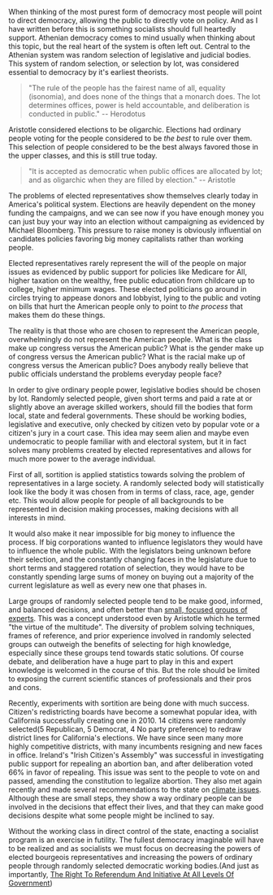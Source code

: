 When thinking of the most purest form of democracy most people will point to direct democracy, allowing the public to directly vote on policy.  And as I have written before this is something socialists should full heartedly support.  Athenian democracy comes to mind usually when thinking about this topic, but the real heart of the system is often left out.  Central to the Athenian system was random selection of legislative and judicial bodies.  This system of random selection, or selection by lot, was considered essential to democracy by it's earliest theorists.  
>"The rule of the people has the fairest name of all, equality (isonomia), and does none of the things that a monarch does. The lot determines offices, power is held accountable, and deliberation is conducted in public."
-- Herodotus

Aristotle considered elections to be oligarchic.  Elections had ordinary people voting for the people considered to be *the best* to rule over them.  This selection of people considered to be the best always favored those in the upper classes, and this is still true today.  
>"It is accepted as democratic when public offices are allocated by lot; and as oligarchic when they are filled by election."
-- Aristotle

The problems of elected representatives show themselves clearly today in America's political system.  Elections are heavily dependent on the money funding the campaigns, and we can see now if you have enough money you can just buy your way into an election without campaigning as evidenced by Michael Bloomberg. This pressure to raise money is obviously influential on candidates policies favoring big money capitalists rather than working people.

Elected representatives rarely represent the will of the people on major issues as evidenced by public support for policies like Medicare for All, higher taxation on the wealthy, free public education from childcare up to college, higher minimum wages.  These elected politicians go around in circles trying to appease donors and lobbyist, lying to the public and voting on bills that hurt the American people only to point to *the process* that makes them do these things.  

The reality is that those who are chosen to represent the American people, overwhelmingly do not represent the American people.  What is the class make up congress versus the American public?  What is the gender make up of congress versus the American public?  What is the racial make up of congress versus the American public?  Does anybody really believe that public officials understand the problems everyday people face?  

In order to give ordinary people power, legislative bodies should be chosen by lot.  Randomly selected people, given short terms and paid a rate at or slightly above an average skilled workers, should fill the bodies that form local, state and federal governments.  These should be working bodies, legislative and executive, only checked by citizen veto by popular vote or a citizen's jury in a court case.  This idea may seem alien and maybe even undemocratic to people familiar with and electoral system, but it in fact solves many problems created by elected representatives and allows for much more power to the average individual.  

First of all, sortition is applied statistics towards solving the problem of representatives in a large society.  A randomly selected body will statistically look like the body it was chosen from in terms of class, race, age, gender etc.  This would allow people for people of all backgrounds to be represented in decision making processes, making decisions with all interests in mind.  

It would also make it near impossible for big money to influence the process.  If big corporations wanted to influence legislators they would have to influence the whole public.  With the legislators being unknown before their selection, and the constantly changing faces in the legislature due to short terms and staggered rotation of selection, they would have to be constantly spending large sums of money on buying out a majority of the current legislature as well as every new one that phases in.  

Large groups of randomly selected people tend to be make good, informed, and balanced decisions, and often better than [small, focused groups of experts](https://www.pnas.org/content/101/46/16385).  This was a concept understood even by Aristotle which he termed "the virtue of the multitude".  The diversity of problem solving techniques, frames of reference, and prior experience involved in randomly selected groups can outweigh the benefits of selecting for high knowledge, especially since these groups tend towards static solutions.  Of course debate, and deliberation have a huge part to play in this and expert knowledge is welcomed in the course of this.  But the role should be limited to exposing the current scientific stances of professionals and their pros and cons.  

Recently, experiments with sortition are being done with much success.  Citizen's redistricting boards have become a somewhat popular idea, with California successfully creating one in 2010.  14 citizens were randomly selected(5 Republican, 5 Democrat, 4 No party preference) to redraw district lines for California's elections.  We have since seen many more highly competitive districts, with many incumbents resigning and new faces in office.  Ireland's "Irish Citizen's Assembly" was successful in investigating public support for repealing an abortion ban, and after deliberation voted 66% in favor of repealing.  This issue was sent to the people to vote on and passed, amending the constitution to legalize abortion.  They also met again recently and made several recommendations to the state on [climate issues](https://www.citizensassembly.ie/en/how-the-state-can-make-ireland-a-leader-in-tackling-climate-change/how-the-state-can-make-ireland-a-leader-in-tackling-climate-change.html).  Although these are small steps, they show a way ordinary people can be involved in the decisions that effect their lives, and that they can make good decisions despite what some people might be inclined to say.  

Without the working class in direct control of the state, enacting a socialist program is an exercise in futility.  The fullest democracy imaginable will have to be realized and as socialists we must focus on decreasing the powers of elected bourgeois representatives and increasing the powers of ordinary people through randomly selected democratic working bodies.(And just as importantly, [The Right To Referendum And Initiative At All Levels Of Government](https://extraterrestrialworld.github.io/The-Right-To-Referendum-and-Initiative-At-All-Levels-of-Government))
